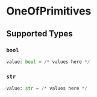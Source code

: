 # OneOfPrimitives


## Supported Types

### `bool`

```python
value: bool = /* values here */
```

### `str`

```python
value: str = /* values here */
```

